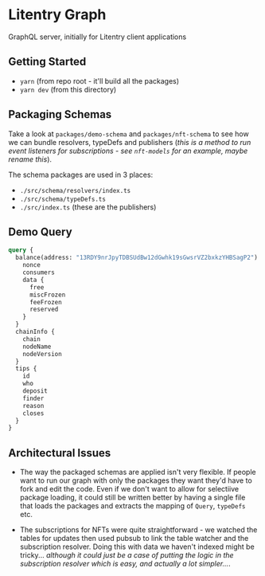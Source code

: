 # Litentry Graph

GraphQL server, initially for Litentry client applications

## Getting Started

- `yarn` (from repo root - it'll build all the packages)
- `yarn dev` (from this directory)

## Packaging Schemas

Take a look at `packages/demo-schema` and `packages/nft-schema` to see how we can bundle resolvers, typeDefs and publishers (_this is a method to run event listeners for subscriptions - see `nft-models` for an example, maybe rename this_).

The schema packages are used in 3 places:

- `./src/schema/resolvers/index.ts`
- `./src/schema/typeDefs.ts`
- `./src/index.ts` (these are the publishers)

## Demo Query

```graphql
query {
  balance(address: "13RDY9nrJpyTDBSUdBw12dGwhk19sGwsrVZ2bxkzYHBSagP2") {
    nonce
    consumers
    data {
      free
      miscFrozen
      feeFrozen
      reserved
    }
  }
  chainInfo {
    chain
    nodeName
    nodeVersion
  }
  tips {
    id
    who
    deposit
    finder
    reason
    closes
  }
}
```

## Architectural Issues

- The way the packaged schemas are applied isn't very flexible. If people want to run our graph with only the packages they want they'd have to fork and edit the code. Even if we don't want to allow for selectiive package loading, it could still be written better by having a single file that loads the packages and extracts the mapping of `Query`, `typeDefs` etc.

- The subscriptions for NFTs were quite straightforward - we watched the tables for updates then used pubsub to link the table watcher and the subscription resolver. Doing this with data we haven't indexed might be tricky... _although it could just be a case of putting the logic in the subscription resolver which is easy, and actually a lot simpler..._.
